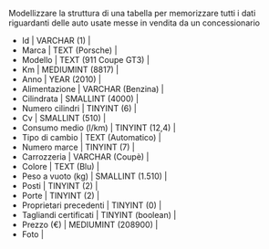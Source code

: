 Modellizzare la struttura di una tabella per memorizzare tutti i 
dati riguardanti delle auto usate messe in vendita da un concessionario

- Id                           |  VARCHAR    (1)              |  
- Marca                        |  TEXT       (Porsche)        |
- Modello                      |  TEXT       (911 Coupe GT3)  |
- Km                           |  MEDIUMINT  (8817)           |
- Anno                         |  YEAR       (2010)           |
- Alimentazione                |  VARCHAR    (Benzina)        |
- Cilindrata                   |  SMALLINT   (4000)           |
- Numero cilindri              |  TINYINT    (6)              |
- Cv                           |  SMALLINT   (510)            |
- Consumo medio (l/km)         |  TINYINT    (12,4)           |
- Tipo di cambio               |  TEXT       (Automatico)     |
- Numero marce                 |  TINYINT    (7)              |
- Carrozzeria                  |  VARCHAR    (Coupè)          |
- Colore                       |  TEXT       (Blu)            |
- Peso a vuoto (kg)            |  SMALLINT   (1.510)          |
- Posti                        |  TINYINT    (2)              |
- Porte                        |  TINYINT    (2)              |
- Proprietari precedenti       |  TINYINT    (0)              |
- Tagliandi certificati        |  TINYINT    (boolean)        |
- Prezzo (€)                   |  MEDIUMINT  (208900)         |
- Foto                         |  